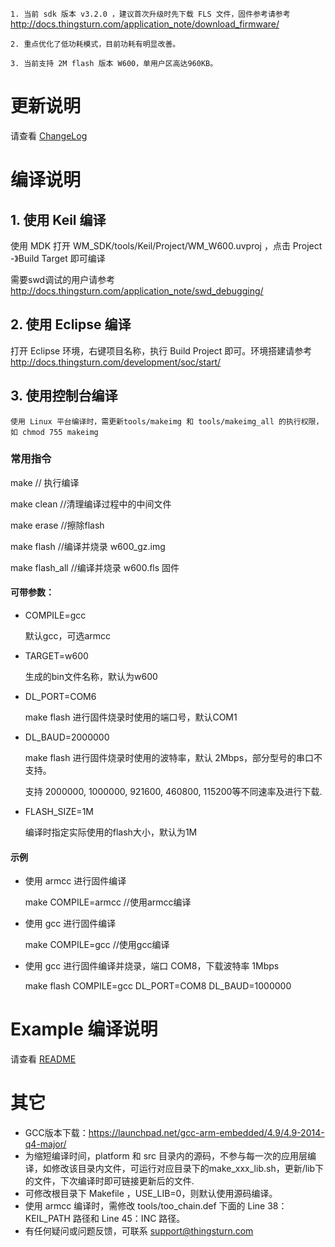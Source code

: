 `1. 当前 sdk 版本 v3.2.0 ，建议首次升级时先下载 FLS 文件，固件参考请参考` http://docs.thingsturn.com/application_note/download_firmware/

`2. 重点优化了低功耗模式，目前功耗有明显改善。`

`3. 当前支持 2M flash 版本 W600，单用户区高达960KB。`

# 更新说明

请查看 [ChangeLog](./doc/ChangeLog.txt)
    
# 编译说明

## 1. 使用 Keil 编译

使用 MDK 打开 WM_SDK/tools/Keil/Project/WM_W600.uvproj ，点击 Project -》Build Target 即可编译

需要swd调试的用户请参考 http://docs.thingsturn.com/application_note/swd_debugging/

## 2. 使用 Eclipse 编译

打开 Eclipse 环境，右键项目名称，执行 Build Project 即可。环境搭建请参考  http://docs.thingsturn.com/development/soc/start/

## 3. 使用控制台编译

`使用 Linux 平台编译时，需更新tools/makeimg 和 tools/makeimg_all 的执行权限，如 chmod 755 makeimg `

### 常用指令

make	// 执行编译

make clean	//清理编译过程中的中间文件

make erase	//擦除flash

make flash	//编译并烧录 w600\_gz.img

make flash_all	//编译并烧录 w600.fls 固件

#### 可带参数：

* COMPILE=gcc 

  默认gcc，可选armcc

* TARGET=w600 

  生成的bin文件名称，默认为w600

* DL_PORT=COM6 

  make flash 进行固件烧录时使用的端口号，默认COM1

* DL_BAUD=2000000

  make flash 进行固件烧录时使用的波特率，默认 2Mbps，部分型号的串口不支持。

  支持 2000000, 1000000, 921600, 460800, 115200等不同速率及进行下载.

* FLASH_SIZE=1M 

  编译时指定实际使用的flash大小，默认为1M

#### 示例

* 使用 armcc 进行固件编译

  make COMPILE=armcc 	//使用armcc编译

* 使用 gcc 进行固件编译

  make COMPILE=gcc	 		//使用gcc编译

* 使用 gcc 进行固件编译并烧录，端口 COM8，下载波特率 1Mbps

  make flash COMPILE=gcc DL_PORT=COM8 DL_BAUD=1000000

# Example 编译说明

请查看 [README](./example/README.md)

# 其它

- GCC版本下载：https://launchpad.net/gcc-arm-embedded/4.9/4.9-2014-q4-major/
- 为缩短编译时间，platform 和 src 目录内的源码，不参与每一次的应用层编译，如修改该目录内文件，可运行对应目录下的make_xxx_lib.sh，更新/lib下的文件，下次编译时即可链接更新后的文件.
- 可修改根目录下 Makefile ，USE_LIB=0，则默认使用源码编译。
- 使用 armcc 编译时，需修改 tools/too_chain.def 下面的 Line 38：KEIL_PATH 路径和 Line 45：INC 路径。
- 有任何疑问或问题反馈，可联系 support@thingsturn.com
